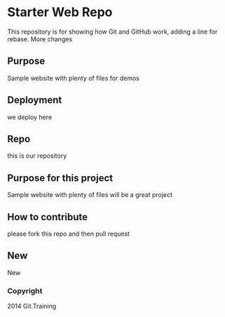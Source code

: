# Starter Web Repo

This repository is for showing how Git and GitHub work, adding a line for rebase. More changes

## Purpose

Sample website with plenty of files for demos

## Deployment

we deploy here

## Repo

this is our repository

## Purpose for this project

Sample website with plenty of files will be a great project

## How to contribute

please fork this repo and then pull request

## New

New

### Copyright

2014 Git.Training
